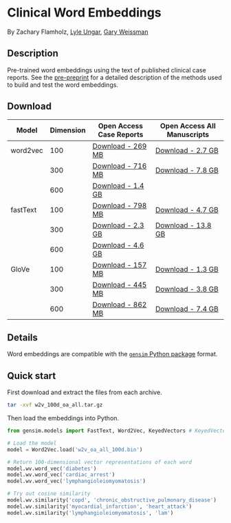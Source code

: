 # Clinical Word Embeddings

By Zachary Flamholz, [Lyle Ungar](http://www.cis.upenn.edu/~ungar/), [Gary Weissman](http://pair.upenn.edu/people/core-faculty/gary-weissman)

## Description
Pre-trained word embeddings using the text of published clinical case reports. See the [pre-preprint](https://github.com/gweissman/clinical_embeddings/blob/master/pre_preprint_flamholz_embeddings_2019.pdf) for a detailed description of the methods used to build and test the word embeddings.

## Download

| Model | Dimension | Open Access Case Reports | Open Access All Manuscripts |
| ---- | --------- | ------------------------- | -------------------------- |
| word2vec | 100 | [Download - 269 MB](https://upenn.box.com/s/6sqzqvcunar39324adgy8qncm7yam6hu) | [Download - 2.7 GB](https://upenn.box.com/s/gkyqs962i3i2rw55a821n62ex410bi4a)|
|          | 300 | [Download - 716 MB](https://upenn.box.com/s/s52hsf65c51e3ro0ssx79e6l25qykt0m) | [Download - 7.8 GB](https://upenn.box.com/s/9djgjigsve09a7f9vz6ubtsovqwb40xa)
|          | 600 | [Download - 1.4 GB](https://upenn.box.com/s/3y4h8iwg1dg2y3dqdwufspsl61usc0xv)| |
| fastText | 100 | [Download - 798 MB](https://upenn.box.com/s/03tlndnc00zs9glxqmi0n3bbp5aio4gr)| [Download - 4.7 GB](https://upenn.box.com/s/dsj1att1n0dvz6detp1bde1cxw1o6n84)|
|          | 300 | [Download - 2.3 GB ](https://upenn.box.com/s/aewen67hn672l3zloq9j8d27r88wob69)| [Download - 13.8 GB](https://upenn.box.com/s/zb1i8v6a58xuoiu09b77ofqr1s779lbj)|
|          | 600 | [Download - 4.6 GB](https://upenn.box.com/s/1m2ruy0rj0o7j38w6yzgk6hiqxqusifu)| |
| GloVe | 100 | [Download - 157 MB](https://upenn.box.com/s/7vwz09w0ox4jnhrwxcqhlv1169tl4yqo) | [Download - 1.3 GB](https://upenn.box.com/s/v7f5vu2xfmn0sfj3i3ipvb0gdkqkk0ls) |
|       | 300 | [Download - 445 MB](https://upenn.box.com/s/j8fgpq4pswibu5vl2y2cyeostsonwc6l) | [Download - 3.8 GB](https://upenn.box.com/s/988pkhix1wvnfwujrbtdw9pzpl1j25u9)|
|       | 600 | [Download - 862 MB](https://upenn.box.com/s/ckwl0k9sa7vdu2cmty3e87tcbcrf7uzk)| [Download - 7.4 GB](https://upenn.box.com/s/x2o6y78qqnnfguaj3oou8no3gzep4bp8)|


## Details

Word embeddings are compatible with the [`gensim` Python package](https://radimrehurek.com/gensim/) format.

## Quick start

First download and extract the files from each archive.

```bash
tar -xvf w2v_100d_oa_all.tar.gz
```

Then load the embeddings into Python.

```python
from gensim.models import FastText, Word2Vec, KeyedVectors # KeyedVectors are used to load the GloVe models

# Load the model
model = Word2Vec.load('w2v_oa_all_100d.bin')

# Return 100-dimensional vector representations of each word
model.wv.word_vec('diabetes')
model.wv.word_vec('cardiac_arrest')
model.wv.word_vec('lymphangioleiomyomatosis')

# Try out cosine similarity
model.wv.similarity('copd', 'chronic_obstructive_pulmonary_disease')
model.wv.similarity('myocardial_infarction', 'heart_attack')
model.wv.similarity('lymphangioleiomyomatosis', 'lam')
```

